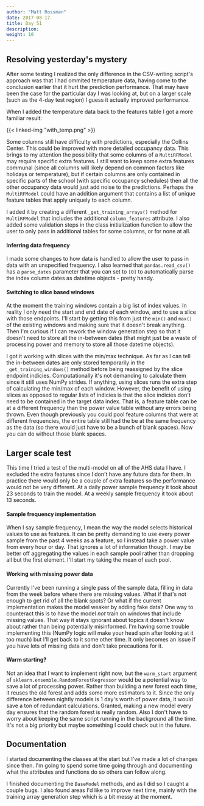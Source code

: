 ```yaml
---
author: "Matt Rossman"
date: 2017-08-17
title: Day 51
description:
weight: 10
---
```


## Resolving yesterday's mystery
After some testing I realized the only difference in the CSV-writing script's approach was that I had ommited temperature data, having come to the conclusion earlier that it hurt the prediction performance. That may have been the case for the particular day I was looking at, but on a larger scale (such as the 4-day test region) I guess it actually improved performance.

When I added the temperature data back to the features table I got a more familiar result:

{{< linked-img "with_temp.png" >}}

Some columns still have difficulty with predictions, especially the Collins Center. This could be improved with more detailed occupancy data. This brings to my attention the possibility that some columns of a `MultiRFModel` may require specific extra features. I still want to keep some extra features communal (since all columns will likely depend on common factors like holidays or temperature), but if certain columns are only contained in specific parts of the school (with specific occupancy schedules) then all the other occupancy data would just add noise to the predictions. Perhaps the `MultiRFModel` could have an addition argument that contains a list of unique feature tables that apply uniquely to each column.

I added it by creating a different `_get_training_arrays()` method for `MultiRFModel` that includes the additional `column_features` attribute. I also added some validation steps in the class initialization function to allow the user to only pass in additional tables for some columns, or for none at all.

#### Inferring data frequency
I made some changes to how data is handled to allow the user to pass in data with an unspecified frequency. I also learned that `pandas.read_csv()` has a `parse_dates` parameter that you can set to `[0]` to automatically parse the index column dates as datetime objects - pretty handy.

#### Switching to slice based windows
At the moment the training windows contain a big list of index values. In reality I only need the start and end date of each window, and to use a slice with those endpoints. I'll start by getting this from just the `min()` and `max()` of the existing windows and making sure that it doesn't break anything. Then I'm curious if I can rework the window generation step so that it doesn't need to store all the in-between dates (that might just be a waste of processing power and memory to store all those datetime objects).

I got it working with slices with the min/max technique. As far as I can tell the in-between dates are only stored temporarily in the `_get_training_windows()` method before being reassigned by the slice endpoint indicies. Computationally it's not demanding to calculate them since it still uses NumPy strides. If anything, using slices runs the extra step of calculating the min/max of each window. However, the benefit of using slices as opposed to regular lists of indicies is that the slice indicies don't need to be contained in the target data index. That is, a feature table can be at a different frequency than the power value table without any errors being thrown. Even though previously you could pool feature columns that were at different frequencies, the entire table still had the be at the same frequency as the data (so there would just have to be a bunch of blank spaces). Now you can do without those blank spaces.

## Larger scale test
This time I tried a test of the multi-model on all of the AHS data I have. I excluded the extra features since I don't have any future data for them. In practice there would only be a couple of extra features so the performance would not be very different. At a daily power sample frequency it took about 23 seconds to train the model. At a weekly sample frequency it took about 13 seconds.

#### Sample frequency implementation
When I say sample frequency, I mean the way the model selects historical values to use as features. It can be pretty demanding to use every power sample from the past 4 weeks as a feature, so I instead take a power value from every hour or day. That ignores a lot of information though. I may be better off aggregating the values in each sample pool rather than dropping all but the first element. I'll start my taking the mean of each pool.

#### Working with missing power data
Currently I've been running a single pass of the sample data, filling in data from the week before where there are missing values. What if that's not enough to get rid of all the blank spots? Or what if the current implementation makes the model weaker by adding fake data? One way to counteract this is to have the model *not* train on windows that include missing values. That way it stays ignorant about topics it doesn't know about rather than being potentially misinformed. I'm having some trouble implementing this (NumPy logic will make your head spin after looking at it too much) but I'll get back to it some other time. It only becomes an issue if you have lots of missing data and don't take precautions for it.

#### Warm starting?
Not an idea that I want to implement right now, but the `warm_start` argument of `sklearn.ensemble.RandomForestRegressor` would be a potential way to save a lot of processing power. Rather than building a new forest each time, it reuses the old forest and adds some more estimators to it. Since the only difference between nightly models is 1 day's worth of power data, it would save a ton of redundant calculations. Granted, making a new model every day ensures that the random forest is really random. Also I don't have to worry about keeping the same script running in the background all the time. It's not a big priority but maybe something I could check out in the future.

## Documentation
I started documenting the classes at the start but I've made a lot of changes since then. I'm going to spend some time going through and documenting what the attributes and functions do so others can follow along.

I finished documenting the `BaseModel` methods, and as I did so I caught a couple bugs. I also found areas I'd like to improve next time, mainly with the training array generation step which is a bit messy at the moment.
